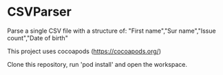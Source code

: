 # CSVParser

Parse a single CSV file with a structure of:
"First name","Sur name","Issue count","Date of birth"

This project uses cocoapods (https://cocoapods.org/) 

Clone this repository, run 'pod install' and open the workspace.
